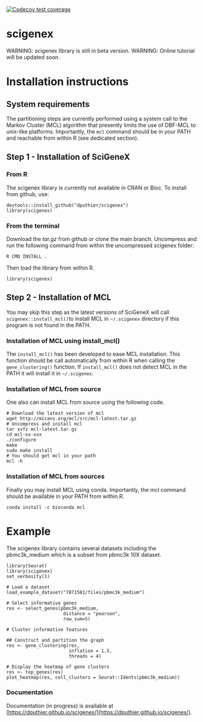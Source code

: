 <!-- badges: start -->
  [![Codecov test coverage](https://codecov.io/gh/dputhier/scigenex/branch/main/graph/badge.svg)](https://app.codecov.io/gh/dputhier/scigenex?branch=main)
  <!-- badges: end -->

# scigenex

WARNING: scigenex library is still in beta version.
WARNING: Online tutorial will be updated soon.

# Installation instructions

## System requirements

The partitioning steps are currently performed using a system call to the Markov Cluster (MCL) algorithm that presently limits the use of DBF-MCL to unix-like platforms. Importantly, the `mcl` command should be in your PATH and reachable from within R (see dedicated section).

## Step 1 - Installation of SciGeneX

### From R

The scigenex library is currently not available in CRAN or Bioc. To install from github, use:


    devtools::install_github("dputhier/scigenex")
    library(scigenex)


### From the terminal


Download the *tar.gz* from github or clone the main branch. Uncompress and run the following command from within the uncompressed scigenex folder:


    R CMD INSTALL .


Then load the library from within R.


    library(scigenex)


## Step 2 - Installation of MCL

You may skip this step as the latest versions of SciGeneX will call `scigenex::install_mcl()`to install MCL in `~/.scigenex` directory if this program is not found in the PATH.

### Installation of MCL using install_mcl()

The `install_mcl()` has been developed to ease MCL installation. This function should be call automatically from within R when calling the `gene_clustering()` function. If `install_mcl()` does not detect MCL in the PATH it will install it in `~/.scigenex`.


### Installation of MCL from source

One also can install MCL from source using the following code.

    # Download the latest version of mcl 
    wget http://micans.org/mcl/src/mcl-latest.tar.gz
    # Uncompress and install mcl
    tar xvfz mcl-latest.tar.gz
    cd mcl-xx-xxx
    ./configure
    make
    sudo make install
    # You should get mcl in your path
    mcl -h


### Installation of MCL from sources

Finally you may install MCL using conda. Importantly, the mcl command should be available in your PATH from within R.

    conda install -c bioconda mcl

# Example

The scigenex library contains several datasets including the pbmc3k_medium which is a subset from pbmc3k 10X dataset.


  	library(Seurat)
  	library(scigenex)
  	set_verbosity(1)
  
  	# Load a dataset
  	load_example_dataset("7871581/files/pbmc3k_medium")
  
  	# Select informative genes
  	res <- select_genes(pbmc3k_medium,
  	                     distance = "pearson",
  	                     row_sum=5)
  	                     
  	# Cluster informative features
  	 
  	## Construct and partition the graph
  	res <- gene_clustering(res, 
  	                       inflation = 1.5, 
  	                       threads = 4)
  	                        
  	# Display the heatmap of gene clusters
  	res <- top_genes(res)
  	plot_heatmap(res, cell_clusters = Seurat::Idents(pbmc3k_medium))

### Documentation

Documentation (in progress) is available at [https://dputhier.github.io/scigenex/](https://dputhier.github.io/scigenex/).
